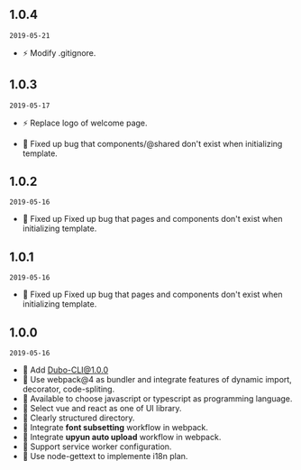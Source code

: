 ## 1.0.4

`2019-05-21`

- ⚡️ Modify .gitignore.

## 1.0.3

`2019-05-17`

- ⚡️ Replace logo of welcome page.

- 🐞 Fixed up bug that components/@shared don't exist when initializing template.

## 1.0.2

`2019-05-16`

- 🐞 Fixed up Fixed up bug that pages and components don't exist when initializing template.

## 1.0.1

`2019-05-16`

- 🐞 Fixed up Fixed up bug that pages and components don't exist when initializing template.

## 1.0.0

`2019-05-16`

- 🌟 Add Dubo-CLI@1.0.0
- 🌟 Use webpack@4 as bundler and integrate features of dynamic import, decorator, code-spliting.
- 🌟 Available to choose javascript or typescript as programming language.
- 🌟 Select vue and react as one of UI library.
- 🌟 Clearly structured directory.
- 🌟 Integrate **font subsetting** workflow in webpack.
- 🌟 Integrate **upyun auto upload** workflow in webpack.
- 🌟 Support service worker configuration.
- 🌟 Use node-gettext to implemente i18n plan.
